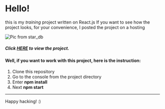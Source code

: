 # Hello!

this is my *training* project written on React.js
If you want to see how the project looks, for your convenience, I posted the project on a hosting

![Pic from star_db](https://starwars-visualguide.com/assets/img/characters/4.jpg)

##### Click ***[HERE](https://star-db-2e3cc.web.app/)***  to view the project.

#### Well, if you want to work with this project, here is the instruction:

1. Сlone this repository
2. Go to the console from the project directory
3. Enter **npm install**
4. Next **npm start**
***
Happy hacking! :)
